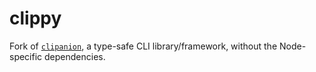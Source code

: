# clippy

Fork of [`clipanion`](https://github.com/arcanis/clipanion), a type-safe
CLI library/framework, without the Node-specific dependencies.
